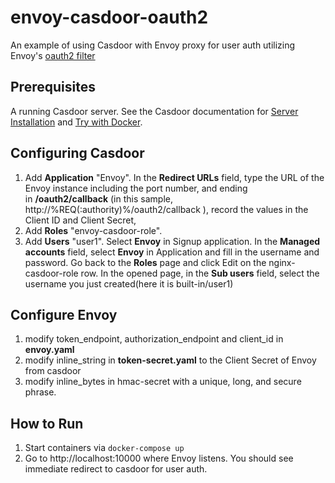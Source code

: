 # envoy-casdoor-oauth2

An example of using Casdoor with Envoy proxy for user auth utilizing Envoy's [oauth2 filter](https://www.envoyproxy.io/docs/envoy/latest/configuration/http/http_filters/oauth2_filter)

## Prerequisites
A running Casdoor server. See the Casdoor documentation for [Server Installation](https://casdoor.org/docs/basic/server-installation) and [Try with Docker](https://casdoor.org/docs/basic/try-with-docker).

## Configuring Casdoor
1. Add **Application** "Envoy". In the **Redirect URLs** field, type the URL of the Envoy instance including the port number, and ending in **/oauth2/callback** (in this sample, http://%REQ(:authority)%/oauth2/callback ), record the values in the Client ID and Client Secret, 
2. Add **Roles** "envoy-casdoor-role". 
3. Add **Users** "user1". Select **Envoy** in Signup application. In the **Managed accounts** field, select **Envoy** in Application and fill in the username and password. Go back to the **Roles** page and click Edit on the nginx-casdoor-role row. In the opened page, in the **Sub users** field, select the username you just created(here it is built-in/user1)

## Configure Envoy
1. modify token_endpoint, authorization_endpoint and client_id in **envoy.yaml**
2. modify inline_string in **token-secret.yaml** to the Client Secret of Envoy from casdoor
3. modify inline_bytes in hmac-secret with a unique, long, and secure phrase.

## How to Run
1. Start containers via `docker-compose up`
2. Go to http://localhost:10000 where Envoy listens. You should see immediate redirect to casdoor for user auth.
